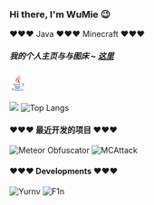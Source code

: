 ### Hi there, I'm WuMie :wink:
:heart::heart::heart: Java :heart::heart::heart: Minecraft :heart::heart::heart:
##### 我的个人主页与与图床 ~  [这里](https://github.com/ImWuMie/ImWuMie/blob/main/images)
![](https://github.com/ImWuMie/ImWuMie/blob/main/images/java.png)

![](https://github-readme-stats.vercel.app/api?username=ImWuMie&show_icons=true&theme=transparent&include_all_commits=true&count_private=true) 
![Top Langs](https://github-readme-stats.vercel.app/api/top-langs/?username=ImWuMie&layout=compact&theme=tokyonight)    
#### :heart::heart::heart: 最近开发的项目 :heart::heart::heart:
![Meteor Obfuscator](https://github-readme-stats.vercel.app/api/pin/?username=/ImWuMie&repo=MeteorObfuscator)
![MCAttack](https://github-readme-stats.vercel.app/api/pin/?username=/ImWuMie&repo=MCAttack)
#### :heart::heart::heart: Developments :heart::heart::heart:
![Yurnv](https://github-readme-stats.vercel.app/api?username=StarryCamile)
![F1n](https://github-readme-stats.vercel.app/api?username=FinLemonKe)
